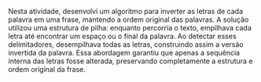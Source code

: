 Nesta atividade, desenvolvi um algoritmo para inverter as letras de cada palavra em uma frase, mantendo a ordem original das palavras. A solução utilizou uma estrutura de pilha: enquanto percorria o texto, empilhava cada letra até encontrar um espaço ou o final da palavra. Ao detectar esses delimitadores, desempilhava todas as letras, construindo assim a versão invertida da palavra. Essa abordagem garantiu que apenas a sequência interna das letras fosse alterada, preservando completamente a estrutura e ordem original da frase.